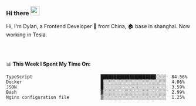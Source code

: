 ### Hi there <img src="https://media.giphy.com/media/hvRJCLFzcasrR4ia7z/giphy.gif" width="25px">

<!-- ![visitors](https://visitor-badge.glitch.me/badge?page_id=dislfyer.dislfyer) -->

Hi, I'm Dylan, a Frontend Developer 🚀 from China, 🏠 base in shanghai. Now working in Tesla.

<br/>
<br/>

📊 **This Week I Spent My Time On:**


<!--START_SECTION:waka-->

```text
TypeScript                          █████████████████████░░░░  84.56%
Docker                              █░░░░░░░░░░░░░░░░░░░░░░░░  4.06%
JSON                                █░░░░░░░░░░░░░░░░░░░░░░░░  3.59%
Bash                                ▓░░░░░░░░░░░░░░░░░░░░░░░░  2.99%
Nginx configuration file            ▒░░░░░░░░░░░░░░░░░░░░░░░░  1.25%
```

<!--END_SECTION:waka-->

<!--
**About Me:**
 -->

